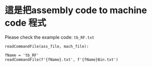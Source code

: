 # 這是把assembly code to machine code 程式

Please check the example code: `tb_RF.txt`

```python=
readCommandFile(ass_file, mach_file):

fName = 'tb_RF'
readCommandFile(f'{fName}.txt', f'{fName}Bin.txt')
```
